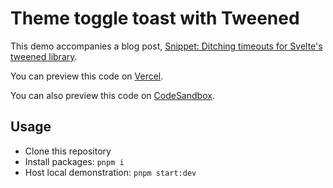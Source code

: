 # Theme toggle toast with Tweened

This demo accompanies a blog post, [Snippet: Ditching timeouts for Svelte's tweened library](http://fvrests.dev/notes/ditching-timeouts-for-tweened).

You can preview this code on [Vercel](https://svelte-tweened-toast.vercel.app).

You can also preview this code on [CodeSandbox](https://codesandbox.io/s/gifted-bell-k4fry5?file=/App.svelte).

## Usage

- Clone this repository
- Install packages: `pnpm i`
- Host local demonstration: `pnpm start:dev`
